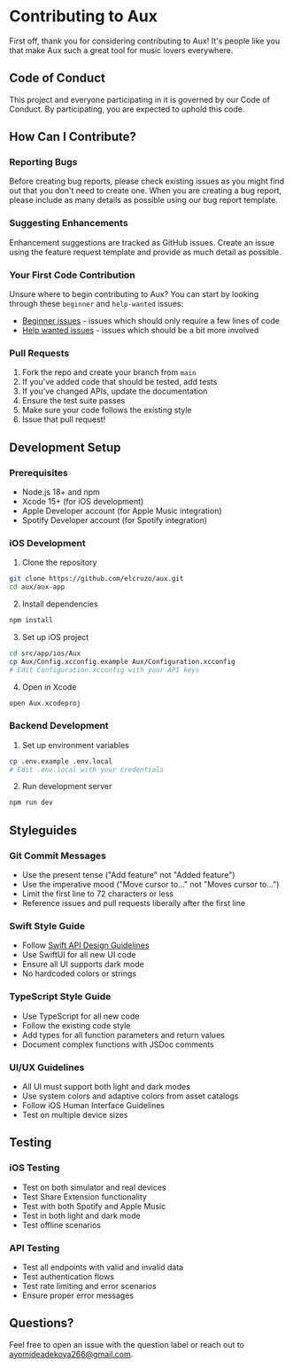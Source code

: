 # Contributing to Aux

First off, thank you for considering contributing to Aux! It's people like you that make Aux such a great tool for music lovers everywhere.

## Code of Conduct

This project and everyone participating in it is governed by our Code of Conduct. By participating, you are expected to uphold this code.

## How Can I Contribute?

### Reporting Bugs

Before creating bug reports, please check existing issues as you might find out that you don't need to create one. When you are creating a bug report, please include as many details as possible using our bug report template.

### Suggesting Enhancements

Enhancement suggestions are tracked as GitHub issues. Create an issue using the feature request template and provide as much detail as possible.

### Your First Code Contribution

Unsure where to begin contributing to Aux? You can start by looking through these `beginner` and `help-wanted` issues:

* [Beginner issues](https://github.com/elcruzo/aux/labels/beginner) - issues which should only require a few lines of code
* [Help wanted issues](https://github.com/elcruzo/aux/labels/help%20wanted) - issues which should be a bit more involved

### Pull Requests

1. Fork the repo and create your branch from `main`
2. If you've added code that should be tested, add tests
3. If you've changed APIs, update the documentation
4. Ensure the test suite passes
5. Make sure your code follows the existing style
6. Issue that pull request!

## Development Setup

### Prerequisites

- Node.js 18+ and npm
- Xcode 15+ (for iOS development)
- Apple Developer account (for Apple Music integration)
- Spotify Developer account (for Spotify integration)

### iOS Development

1. Clone the repository
```bash
git clone https://github.com/elcruzo/aux.git
cd aux/aux-app
```

2. Install dependencies
```bash
npm install
```

3. Set up iOS project
```bash
cd src/app/ios/Aux
cp Aux/Config.xcconfig.example Aux/Configuration.xcconfig
# Edit Configuration.xcconfig with your API keys
```

4. Open in Xcode
```bash
open Aux.xcodeproj
```

### Backend Development

1. Set up environment variables
```bash
cp .env.example .env.local
# Edit .env.local with your credentials
```

2. Run development server
```bash
npm run dev
```

## Styleguides

### Git Commit Messages

* Use the present tense ("Add feature" not "Added feature")
* Use the imperative mood ("Move cursor to..." not "Moves cursor to...")
* Limit the first line to 72 characters or less
* Reference issues and pull requests liberally after the first line

### Swift Style Guide

* Follow [Swift API Design Guidelines](https://swift.org/documentation/api-design-guidelines/)
* Use SwiftUI for all new UI code
* Ensure all UI supports dark mode
* No hardcoded colors or strings

### TypeScript Style Guide

* Use TypeScript for all new code
* Follow the existing code style
* Add types for all function parameters and return values
* Document complex functions with JSDoc comments

### UI/UX Guidelines

* All UI must support both light and dark modes
* Use system colors and adaptive colors from asset catalogs
* Follow iOS Human Interface Guidelines
* Test on multiple device sizes

## Testing

### iOS Testing
- Test on both simulator and real devices
- Test Share Extension functionality
- Test with both Spotify and Apple Music
- Test in both light and dark mode
- Test offline scenarios

### API Testing
- Test all endpoints with valid and invalid data
- Test authentication flows
- Test rate limiting and error scenarios
- Ensure proper error messages

## Questions?

Feel free to open an issue with the question label or reach out to [ayomideadekoya266@gmail.com](mailto:ayomideadekoya266@gmail.com).